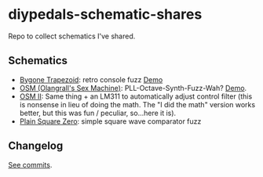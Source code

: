 # diypedals-schematic-shares
Repo to collect schematics I've shared.

## Schematics

 - [Bygone Trapezoid](./BygoneTrapezoid.pdf): retro console fuzz [Demo](https://www.reddit.com/r/diypedals/comments/1hxj0g6/so_you_want_to_make_consoley_synth_fuzzes_eh/)
 - [OSM (Olangrall's Sex Machine)](./OSM.pdf): PLL-Octave-Synth-Fuzz-Wah? [Demo](https://www.reddit.com/r/diypedals/comments/1i2f116/everything_is_a_clone_of_something/).
 - [OSM II](./OSM2.pdf): Same thing + an LM311 to automatically adjust control filter (this is nonsense in lieu of doing the math. The "I did the math" version works better, but this was fun / peculiar, so...here it is).
 - [Plain Square Zero](PlainSquareZero.pdf): simple square wave comparator fuzz

## Changelog

[See commits](https://github.com/QuickButterfly4571/diypedals-schematic-shares/commits/main/).
